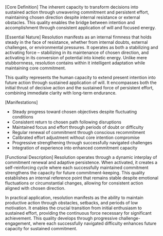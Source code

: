 [Core Definition]
The inherent capacity to transform decisions into sustained action through unwavering commitment and persistent effort, maintaining chosen direction despite internal resistance or external obstacles. This quality enables the bridge between intention and accomplishment through consistent application of will and focused energy.

[Essential Nature]
Resolution manifests as an internal firmness that holds steady in the face of resistance, whether from internal doubts, external challenges, or environmental pressures. It operates as both a stabilizing and activating force – stabilizing in its maintenance of chosen direction, and activating in its conversion of potential into kinetic energy. Unlike mere stubbornness, resolution contains within it intelligent adaptation while maintaining core commitment.

This quality represents the human capacity to extend present intention into future action through sustained application of will. It encompasses both the initial thrust of decisive action and the sustained force of persistent effort, combining immediate clarity with long-term endurance.

[Manifestations]
- Steady progress toward chosen objectives despite fluctuating conditions
- Consistent return to chosen path following disruptions
- Maintained focus and effort through periods of doubt or difficulty
- Regular renewal of commitment through conscious recommitment
- Calibrated effort adjustment without core intention compromise
- Progressive strengthening through successfully navigated challenges
- Integration of experience into enhanced commitment capacity

[Functional Description]
Resolution operates through a dynamic interplay of commitment renewal and adaptive persistence. When activated, it creates a self-reinforcing cycle where each successfully maintained commitment strengthens the capacity for future commitment-keeping. This quality establishes an internal reference point that remains stable despite emotional fluctuations or circumstantial changes, allowing for consistent action aligned with chosen direction.

In practical application, resolution manifests as the ability to maintain productive action through obstacles, setbacks, and periods of low motivation. It enables the crucial transition from initial enthusiasm to sustained effort, providing the continuous force necessary for significant achievement. This quality develops through progressive challenge-engagement, where each successfully navigated difficulty enhances future capacity for sustained commitment.
